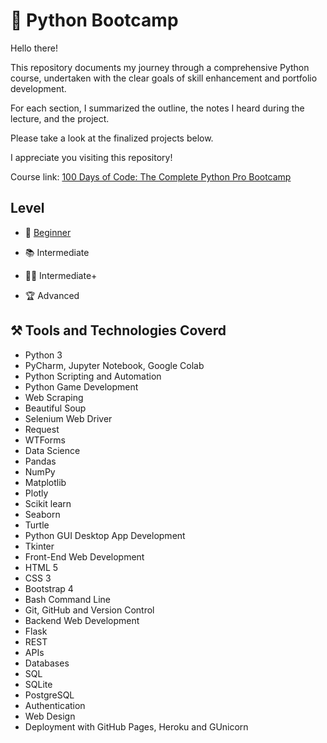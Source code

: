 # 🚀 Python Bootcamp

Hello there!

This repository documents my journey through a comprehensive Python course, undertaken with the clear goals of skill enhancement and portfolio development.

For each section, I summarized the outline, the notes I heard during the lecture, and the project.

Please take a look at the finalized projects below.

I appreciate you visiting this repository!

Course link: [100 Days of Code: The Complete Python Pro Bootcamp](https://www.udemy.com/course/100-days-of-code/?couponCode=KEEPLEARNING#instructor-1)


## Level
  - 🐣 [Beginner](https://github.com/kiyun-kim/python-bootcamp/tree/9a58ebaaab91f52f135dba9620b1e118207f34c7/beginner)
  
  - 📚 Intermediate
  
  - 🧑‍💻 Intermediate+
  
  - 🏆 Advanced

## ⚒️ Tools and Technologies Coverd
- Python 3
- PyCharm, Jupyter Notebook, Google Colab
- Python Scripting and Automation
- Python Game Development
- Web Scraping
- Beautiful Soup
- Selenium Web Driver
- Request
- WTForms
- Data Science
- Pandas
- NumPy
- Matplotlib
- Plotly
- Scikit learn
- Seaborn
- Turtle
- Python GUI Desktop App Development
- Tkinter
- Front-End Web Development
- HTML 5
- CSS 3
- Bootstrap 4
- Bash Command Line
- Git, GitHub and Version Control
- Backend Web Development
- Flask
- REST
- APIs
- Databases
- SQL
- SQLite
- PostgreSQL
- Authentication
- Web Design
- Deployment with GitHub Pages, Heroku and GUnicorn

